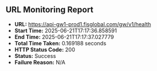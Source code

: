 ## URL Monitoring Report

- **URL:** https://api-gw1-prod1.fisglobal.com/gw/v1/health
- **Start Time:** 2025-06-21T17:17:36.858591
- **End Time:** 2025-06-21T17:17:37.027779
- **Total Time Taken:** 0.169188 seconds
- **HTTP Status Code:** 200
- **Status:** Success
- **Failure Reason:** N/A
